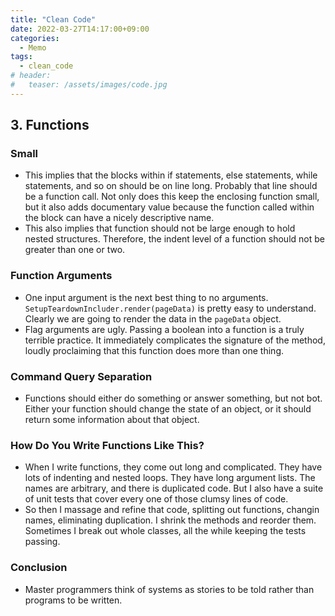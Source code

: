 ```yaml
---
title: "Clean Code"
date: 2022-03-27T14:17:00+09:00
categories:
  - Memo
tags:
  - clean_code
# header:
#   teaser: /assets/images/code.jpg
---
```


## 3. Functions

### Small
- This implies that the blocks within if statements, else statements, while statements, and so on should be on line long. Probably that line should be a function call. Not only does this keep the enclosing function small, but it also adds documentary value because the function called within the block can have a nicely descriptive name. 
- This also implies that function should not be large enough to hold nested structures. Therefore, the indent level of a function should not be greater than one or two. 


### Function Arguments
- One input argument is the next best thing to no arguments. `SetupTeardownIncluder.render(pageData)` is pretty easy to understand. Clearly we are going to render the data in the `pageData` object.
- Flag arguments are ugly. Passing a boolean into a function is a truly terrible practice. It immediately complicates the signature of the method, loudly proclaiming that this function does more than one thing. 

### Command Query Separation
- Functions should either do something or answer something, but not bot. Either your function should change the state of an object, or it should return some information about that object.

### How Do You Write Functions Like This?
- When I write functions, they come out long and complicated. They have lots of indenting and nested loops. They have long argument lists. The names are arbitrary, and there is duplicated code. But I also have a suite of unit tests that cover every one of those clumsy lines of code.
- So then I massage and refine that code, splitting out functions, changin names, eliminating duplication. I shrink the methods and reorder them. Sometimes I break out whole classes, all the while keeping the tests passing.

### Conclusion
- Master programmers think of systems as stories to be told rather than programs to be written.